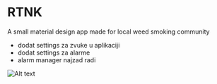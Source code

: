 # RTNK
A small material design app made for local weed smoking community

* dodat settings za zvuke u aplikaciji
* dodat settings za alarme
* alarm manager najzad radi


![Alt text](https://i.imgur.com/qCPDElF.jpg)

